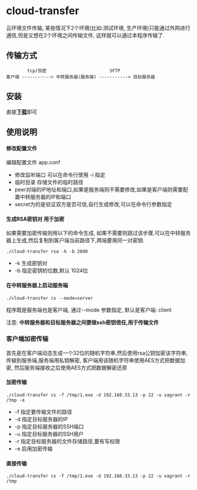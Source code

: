 # cloud-transfer
云环境文件传输, 某些情况下2个环境(比如:测试环境, 生产环境)只能通过外网进行通信,但是又想在2个环境之间传输文件, 这样就可以通过本程序传输了.

## 传输方式

```
        tcp/加密                        SFTP   
客户端 -----------> 中转服务器(服务端) -----------> 目标服务器
```


## 安装

直接[**下载**](https://github.com/chanyipiaomiao/cloud-transfer/releases)即可

## 使用说明

#### 修改配置文件

编辑配置文件 app.conf

- 修改监听端口 可以在命令行使用 -i 指定
- 临时目录  存储文件的临时路径
- peer对端的IP地址和端口,如果是服务端则不需要修改,如果是客户端则需要配置中转服务器的IP和端口
- secret为的是验证双方是否可信,自行生成修改,可以在命令行参数指定

#### 生成RSA密钥对 用于加密

如果需要加密传输则用以下的命令生成, 如果不需要则跳过该步骤,可以在中转服务器上生成,然后复制到客户端当前路径下,两端要用同一对密钥.

```
./cloud-transfer rsa -k -b 2048
```
- -k  生成密钥对
- -b  指定密钥的位数,默认 1024位


#### 在中转服务器上启动服务端

```
./cloud-transfer cs --mode=server
```
程序既是服务端也是客户端, 通过--mode 参数指定, 默认是客户端: client

注意: **中转服务器和目标服务器之间要做ssh密钥信任,用于传输文件**

### 客户端加密传输

首先是在客户端动态生成一个32位的随机字符串,然后使用rsa公钥加密该字符串,传输到服务端,服务端用私钥解密, 客户端用该随机字符串使用AES方式把数据加密, 然后服务端接收之后使用AES方式把数据解密还原

#### 加密传输

```
./cloud-transfer cs -f /tmp/1.exe -d 192.168.33.13 -p 22 -u vagrant -r /tmp -e
```

- -f 指定要传输文件的路径 
- -d 指定目标服务器的IP
- -p 指定目标服务器的SSH端口
- -u 指定目标服务器的SSH用户
- -r 指定目标服务器的文件存储路径,要有写权限
- -e 启用加密传输

#### 直接传输

```
./cloud-transfer cs -f /tmp/1.exe -d 192.168.33.13 -p 22 -u vagrant -r /tmp
```